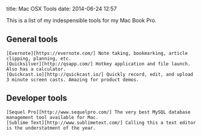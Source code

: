 title: Mac OSX Tools
date: 2014-06-24 12:57

This is a list of my indespensible tools for my Mac Book Pro.

## General tools

    [Evernote][https://evernote.com/] Note taking, bookmarking, article clipping, planning, etc.
    [Quicksilver][http://qsapp.com/] Hotkey application and file launch. Also has a calculator.
    [Quickcast.io][http://quickcast.io/] Quickly record, edit, and upload 3 minute screen casts. Amazing for product demos.
    
## Developer tools

    [Sequel Pro][http://www.sequelpro.com/] The very best MySQL database management tool available for Mac.
    [Sublime Text][http://www.sublimetext.com/] Calling this a text editor is the understatment of the year. 
